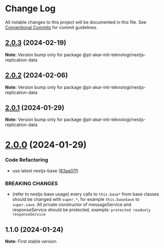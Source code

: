 # Change Log

All notable changes to this project will be documented in this file.
See [Conventional Commits](https://conventionalcommits.org) for commit guidelines.

## [2.0.3](https://github.com/PT-Akar-Inti-Teknologi/ait_nestjs_base/compare/@pt-akar-inti-teknologi/nestjs-replication-data@2.0.2...@pt-akar-inti-teknologi/nestjs-replication-data@2.0.3) (2024-02-19)

**Note:** Version bump only for package @pt-akar-inti-teknologi/nestjs-replication-data





## [2.0.2](https://github.com-ait/PT-Akar-Inti-Teknologi/ait_nestjs_base/compare/@pt-akar-inti-teknologi/nestjs-replication-data@2.0.1...@pt-akar-inti-teknologi/nestjs-replication-data@2.0.2) (2024-02-06)

**Note:** Version bump only for package @pt-akar-inti-teknologi/nestjs-replication-data





## [2.0.1](https://github.com-ait/PT-Akar-Inti-Teknologi/ait_nestjs_base/compare/@pt-akar-inti-teknologi/nestjs-replication-data@2.0.0...@pt-akar-inti-teknologi/nestjs-replication-data@2.0.1) (2024-01-29)

**Note:** Version bump only for package @pt-akar-inti-teknologi/nestjs-replication-data





# [2.0.0](https://github.com-ait/PT-Akar-Inti-Teknologi/ait_nestjs_base/compare/@pt-akar-inti-teknologi/nestjs-replication-data@1.1.0...@pt-akar-inti-teknologi/nestjs-replication-data@2.0.0) (2024-01-29)


### Code Refactoring

* use latest nestjs-base ([83aa07f](https://github.com-ait/PT-Akar-Inti-Teknologi/ait_nestjs_base/commit/83aa07fcb04f75084cb21b50657ddfe21ac82b66))


### BREAKING CHANGES

* (refer to nestjs-base usage) every calls to `this.base*` from base classes should be changed with `super.*`, for example `this.baseSave` to `super.save`. All private constructor of messageService and responseService should be protected, example: `protected readonly responseService`





## 1.1.0 (2024-01-24)

**Note:** First stable version
